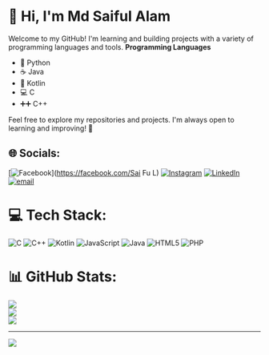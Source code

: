 # 👋 Hi, I'm Md Saiful Alam

Welcome to my GitHub! I'm learning and building projects with a variety of programming languages and tools.
**Programming Languages**
- 🐍 Python
- ☕ Java
- 🔷 Kotlin
- 💻 C
- ➕➕ C++

Feel free to explore my repositories and projects. I'm always open to learning and improving! 🚀


## 🌐 Socials:
[![Facebook](https://img.shields.io/badge/Facebook-%231877F2.svg?logo=Facebook&logoColor=white)](https://facebook.com/Sai Fu L) [![Instagram](https://img.shields.io/badge/Instagram-%23E4405F.svg?logo=Instagram&logoColor=white)](https://instagram.com/_saiful_shaown_) [![LinkedIn](https://img.shields.io/badge/LinkedIn-%230077B5.svg?logo=linkedin&logoColor=white)](https://linkedin.com/in/https://www.linkedin.com/in/md-saiful-alam-a25235272/) [![email](https://img.shields.io/badge/Email-D14836?logo=gmail&logoColor=white)](mailto:mdsaifula18@gmail.com) 

# 💻 Tech Stack:
![C](https://img.shields.io/badge/c-%2300599C.svg?style=for-the-badge&logo=c&logoColor=white) ![C++](https://img.shields.io/badge/c++-%2300599C.svg?style=for-the-badge&logo=c%2B%2B&logoColor=white) ![Kotlin](https://img.shields.io/badge/kotlin-%237F52FF.svg?style=for-the-badge&logo=kotlin&logoColor=white) ![JavaScript](https://img.shields.io/badge/javascript-%23323330.svg?style=for-the-badge&logo=javascript&logoColor=%23F7DF1E) ![Java](https://img.shields.io/badge/java-%23ED8B00.svg?style=for-the-badge&logo=openjdk&logoColor=white) ![HTML5](https://img.shields.io/badge/html5-%23E34F26.svg?style=for-the-badge&logo=html5&logoColor=white) ![PHP](https://img.shields.io/badge/php-%23777BB4.svg?style=for-the-badge&logo=php&logoColor=white)
# 📊 GitHub Stats:
![](https://github-readme-stats.vercel.app/api?username=saifulalam1324&theme=dark&hide_border=false&include_all_commits=true&count_private=true)<br/>
![](https://nirzak-streak-stats.vercel.app/?user=saifulalam1324&theme=dark&hide_border=false)<br/>
![](https://github-readme-stats.vercel.app/api/top-langs/?username=saifulalam1324&theme=dark&hide_border=false&include_all_commits=true&count_private=true&layout=compact)

---
[![](https://visitcount.itsvg.in/api?id=saifulalam1324&icon=0&color=0)](https://visitcount.itsvg.in)

<!-- Proudly created with GPRM ( https://gprm.itsvg.in ) -->

